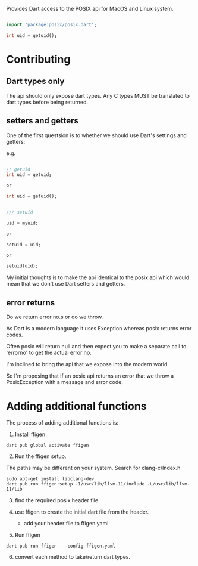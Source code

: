 Provides Dart access to the POSIX api for MacOS and Linux system.


```dart

import 'package:posix/posix.dart';

int uid = getuid();

```


# Contributing

## Dart types only
The api should only expose dart types. Any C types MUST be translated to dart types before being returned.

## setters and getters

One of the first questsion is to whether we should use Dart's settings and getters:

e.g.

```dart

// getuid
int uid = getuid;

or

int uid = getuid();


/// setuid

uid = myuid;

or 

setuid = uid;

or

setuid(uid);

```

My initial thoughts is to make the api identical to the posix api which would mean that we don't use Dart setters and getters.


## error returns

Do we return error no.s or do we throw.

As Dart is a modern language it uses Exception whereas posix returns error codes.

Often posix will return null and then expect you to make a separate call to 'errorno' to get the actual error no.

I'm inclined to bring the api that we expose into the modern world.

So I'm proposing that if an posix api returns an error that we throw a PosixException with a message and error code.

# Adding additional functions

The process of adding additional functions is:

1) Install ffigen
```
dart pub global activate ffigen
```

2) Run the ffigen setup.

 The paths may be different on your system. Search for clang-c/Index.h

```
sudo apt-get install libclang-dev
dart pub run ffigen:setup -I/usr/lib/llvm-11/include -L/usr/lib/llvm-11/lib
```

3) find the required posix header file

4) use ffigen to create the initial dart file from the header.
 
    - add your header file to ffigen.yaml

5) Run ffigen
 
 
 ```
 dart pub run ffigen  --config ffigen.yaml
 ```

 
6) convert each method to take/return dart types.





